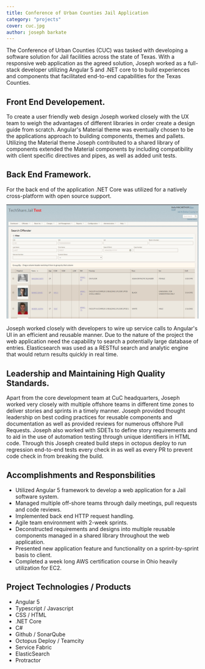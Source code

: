 ```yaml
---
title: Conference of Urban Counties Jail Application
category: "projects"
cover: cuc.jpg
author: joseph barkate
---
```


The Conference of Urban Counties (CUC) was tasked with developing a software solution for Jail facilities across the state of Texas. With a responsive web application as the agreed solution, Joseph worked as a full-stack developer utilizing Angular 5 and .NET core to to build experiences and components that facilitated end-to-end capabilities for the Texas Counties.  

## Front End Developement.

To create a user friendly web design Joseph worked closely with the UX team to weigh the advantages of different libraries in order create a design guide from scratch. Angular's Material theme was eventually chosen to be the applications approach to building components, themes and pallets. Utilizing the Material theme Joseph contributed to a shared library of components extended the Material components by including compatibility with client specific directives and pipes, as well as added unit tests.

## Back End Framework.

For the back end of the application .NET Core was utilized for a natively cross-platform with open source support.

![unsplash.com](./cuc.jpg)

Joseph worked closely with developers to wire up service calls to Angular's UI in an efficient and reusable manner. Due to the nature of the project the web application need the capability to search a potentially large database of entries. Elasticsearch was used as a RESTful search and analytic engine that would return results quickly in real time.

## Leadership and Maintaining High Quality Standards.

Apart from the core development team at CuC headquarters, Joseph worked very closely with multiple offshore teams in different time zones to deliver stories and sprints in a timely manner. Joseph provided thought leadership on best coding practices for reusable components and documentation as well as provided reviews for numerous offshore Pull Requests. Joseph also worked with SDETs to define story requirements and to aid in the use of automation testing through unique identifiers in HTML code. Through this Joseph created build steps in octopus deploy to run regression end-to-end tests every check in as well as every PR to prevent code check in from breaking the build.

## Accomplishments and Responsbilities
* Utilized Angular 5 framework to develop a web application for a Jail software system. 
* Managed multiple off-shore teams through daily meetings, pull requests and code reviews.
* Implemented back end HTTP request handling.
* Agile team environment with 2-week sprints. 
* Deconstructed requirements and designs into multiple reusable components managed in a shared library throughout the web application.
* Presented new application feature and functionality on a sprint-by-sprint basis to client.
* Completed a week long AWS certification course in Ohio heavily utilization for EC2.

## Project Technologies / Products
* Angular 5
* Typescript / Javascript
* CSS / HTML
* .NET Core
* C#
* Github / SonarQube
* Octopus Deploy / Teamcity
* Service Fabric
* ElasticSearch
* Protractor